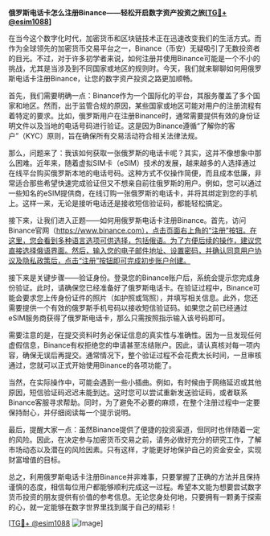 **俄罗斯电话卡怎么注册Binance——轻松开启数字资产投资之旅[[TG💪+ @esim1088](https://t.me/s/esim1088)]**

在当今这个数字化时代，加密货币和区块链技术正在迅速改变我们的生活方式。而作为全球领先的加密货币交易平台之一，Binance（币安）无疑吸引了无数投资者的目光。不过，对于许多初学者来说，如何注册并使用Binance可能是一个不小的挑战，尤其是当涉及到不同国家或地区的规则时。今天，我们就来聊聊如何用俄罗斯电话卡注册Binance，让您的数字资产投资之路更加顺畅。

首先，我们需要明确一点：Binance作为一个国际化的平台，其服务覆盖了多个国家和地区。然而，出于监管合规的原因，某些国家或地区可能对用户的注册流程有着特定的要求。比如，俄罗斯用户在注册Binance时，通常需要提供有效的身份证明文件以及当地的电话号码进行验证。这是因为Binance遵循“了解你的客户”（KYC）原则，旨在确保所有交易活动符合相关法律法规。

那么，问题来了：我该如何获取一张俄罗斯的电话卡呢？其实，这并不像想象中那么困难。近年来，随着虚拟SIM卡（eSIM）技术的发展，越来越多的人选择通过在线平台购买俄罗斯本地的电话号码。这种方式不仅操作简便，而且成本低廉，非常适合那些希望快速完成验证但又不想亲自前往俄罗斯的用户。例如，您可以通过一些知名的eSIM提供商，在线订购一张俄罗斯的电话卡，并将其绑定到您的手机上。这样一来，无论是接听电话还是接收短信验证码，都能轻松搞定。

接下来，让我们进入正题——如何用俄罗斯电话卡注册Binance。首先，访问Binance官网（https://www.binance.com），点击页面右上角的“注册”按钮。在这里，您会看到多种语言选项可供选择，包括俄语。为了方便后续的操作，建议您直接选择俄语界面。然后，输入您的电子邮件地址、设置密码，并确认同意用户协议及隐私政策后，点击“注册”按钮即可完成初步账户创建。

接下来是关键步骤——验证身份。登录您的Binance账户后，系统会提示您完成身份验证。此时，请确保您已经准备好了俄罗斯电话卡。在验证过程中，Binance可能会要求您上传身份证件的照片（如护照或驾照），并填写相关信息。此外，您还需要提供一个有效的俄罗斯手机号码以接收短信验证码。如果您之前已经通过eSIM服务商获得了俄罗斯电话卡，那么只需按照指示输入该号码即可。

需要注意的是，在提交资料时务必保证信息的真实性与准确性。因为一旦发现任何虚假信息，Binance有权拒绝您的申请甚至冻结账户。因此，请认真核对每一项内容，确保无误后再提交。通常情况下，整个验证过程不会花费太长时间，一旦审核通过，您就可以正式开始使用Binance的各项功能了。

当然，在实际操作中，可能会遇到一些小插曲。例如，有时候由于网络延迟或其他原因，短信验证码迟迟未能到达。这时您可以尝试重新发送验证码，或者联系Binance客服寻求帮助。同时，为了避免不必要的麻烦，在整个注册过程中一定要保持耐心，并仔细阅读每一个提示说明。

最后，提醒大家一点：虽然Binance提供了便捷的投资渠道，但同时也伴随着一定的风险。因此，在决定参与加密货币交易之前，请务必做好充分的研究工作，了解市场动态以及潜在的风险因素。只有这样，才能更好地保护自己的资金安全，实现财富增值的目标。

总之，利用俄罗斯电话卡注册Binance并非难事，只要掌握了正确的方法并且保持谨慎的态度，相信每位用户都能够顺利完成这一过程。希望本文能为想要尝试数字货币投资的朋友提供有价值的参考信息。无论您身处何地，只要拥有一颗勇于探索的心，就一定能够在数字世界里找到属于自己的精彩！

[[TG💪+ @esim1088](https://t.me/s/esim1088) ![Image](https://i.postimg.cc/4NQfJmqS/Snipaste-2025-05-13-00-14-12.png)]
